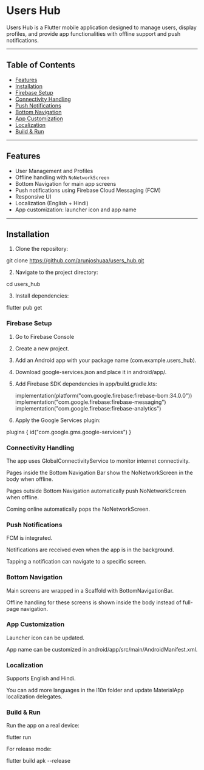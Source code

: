 # Users Hub

Users Hub is a Flutter mobile application designed to manage users, display profiles, and provide app functionalities with offline support and push notifications.

---

## Table of Contents

- [Features](#features)
- [Installation](#installation)
- [Firebase Setup](#firebase-setup)
- [Connectivity Handling](#connectivity-handling)
- [Push Notifications](#push-notifications)
- [Bottom Navigation](#bottom-navigation)
- [App Customization](#app-customization)
- [Localization](#localization)
- [Build & Run](#build--run)

---

## Features

- User Management and Profiles
- Offline handling with `NoNetworkScreen`
- Bottom Navigation for main app screens
- Push notifications using Firebase Cloud Messaging (FCM)
- Responsive UI
- Localization (English + Hindi)
- App customization: launcher icon and app name

---

## Installation

1. Clone the repository:


git clone https://github.com/arunjoshuaa/users_hub.git

2. Navigate to the project directory:

cd users_hub

3. Install dependencies:

flutter pub get

### Firebase Setup

1. Go to Firebase Console

2. Create a new project.

3. Add an Android app with your package name (com.example.users_hub).

4. Download google-services.json and place it in android/app/.

5. Add Firebase SDK dependencies in app/build.gradle.kts:

    implementation(platform("com.google.firebase:firebase-bom:34.0.0"))
    implementation("com.google.firebase:firebase-messaging")
    implementation("com.google.firebase:firebase-analytics")

6. Apply the Google Services plugin:

plugins {
    id("com.google.gms.google-services")
}

### Connectivity Handling

The app uses GlobalConnectivityService to monitor internet connectivity.

Pages inside the Bottom Navigation Bar show the NoNetworkScreen in the body when offline.

Pages outside Bottom Navigation automatically push NoNetworkScreen when offline.

Coming online automatically pops the NoNetworkScreen.


### Push Notifications

FCM is integrated.

Notifications are received even when the app is in the background.

Tapping a notification can navigate to a specific screen.

### Bottom Navigation

Main screens are wrapped in a Scaffold with BottomNavigationBar.

Offline handling for these screens is shown inside the body instead of full-page navigation.

### App Customization

Launcher icon can be updated.

App name can be customized in android/app/src/main/AndroidManifest.xml.

### Localization

Supports English and Hindi.

You can add more languages in the l10n folder and update MaterialApp localization delegates.

### Build & Run

Run the app on a real device:

flutter run


For release mode:

flutter build apk --release
